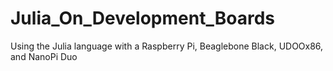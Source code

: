 # Julia_On_Development_Boards
Using the Julia language with a Raspberry Pi, Beaglebone Black, UDOOx86, and NanoPi Duo
